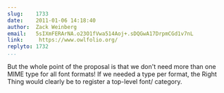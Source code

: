 ```yaml
---
slug:    1733
date:    2011-01-06 14:18:40
author:  Zack Weinberg
email:   5sIXmFERArNA.o23O1fVwa514Aoj+.sDQGwA17DrpmCGd1v7nL
link:     https://www.owlfolio.org/
replyto: 1732
...
```


But the whole point of the proposal is that we don't need more than
one MIME type for all font formats!  If we needed a type per format,
the Right Thing would clearly be to register a top-level font/
category.
